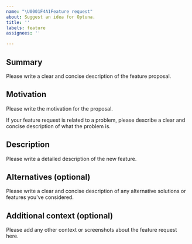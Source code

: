 ```yaml
---
name: "\U0001F4A1Feature request"
about: Suggest an idea for Optuna.
title: ''
labels: feature
assignees: ''

---
```


## Summary

Please write a clear and concise description of the feature proposal.

## Motivation

Please write the motivation for the proposal.

If your feature request is related to a problem, please describe a clear and concise description of what the problem is.

## Description

Please write a detailed description of the new feature.

## Alternatives (optional)

Please write a clear and concise description of any alternative solutions or features you've considered.

## Additional context (optional)

Please add any other context or screenshots about the feature request here.
